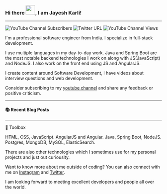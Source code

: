 ### Hi there <img src="https://raw.githubusercontent.com/MartinHeinz/MartinHeinz/master/wave.gif" width="30px">, I am Jayesh Karli! 

---

![YouTube Channel Subscribers](https://img.shields.io/youtube/channel/subscribers/UCBx3lI4R6bRGJhbiu4A_uCA?label=People%20subscribed%20to%20my%20YT%20channel&style=social)
![Twitter URL](https://img.shields.io/twitter/url?label=My%20Twitter%20&style=social&url=https%3A%2F%2Ftwitter.com%2FJayeshKarli)
![YouTube Channel Views](https://img.shields.io/youtube/channel/views/UCBx3lI4R6bRGJhbiu4A_uCA?label=Total%20views%20on%20my%20channel)

I'm a professional software engineer from India. I specialize in full-stack development. 

I use multiple languages in my day-to-day work. Java and Spring Boot are the most notable backend technologies I work on along with JS(JavaScript) and NodeJS. I also work on the front end using JS and AngularJS.

I create content around Software Development, I have videos about interview questions and web development.

Consider subscribing to my [youtube channel](https://www.youtube.com/channel/UCBx3lI4R6bRGJhbiu4A_uCA) and share any feedback or positive criticism.

---

#### :books: Recent Blog Posts
<!-- BLOGPOSTS:START -->
<!-- BLOGPOSTS:END -->

---
🧰 Toolbox

HTML, CSS, JavaScript.
AngularJS and Angular.
Java, Spring Boot, NodeJS.
Postgres, MongoDB, MySQL, ElasticSearch.

There are also other technologies which I sometimes use for my personal projects and just out curiousity.

Want to know more about me outside of coding? 
You can also connect with me on [Instagram](https://www.instagram.com/jrk4real) and [Twitter](https://twitter.com/JayeshKarli).

I am looking forward to meeting excellent developers and people all over the world.

<!--
**kjammes/kjammes** is a ✨ _special_ ✨ repository because its `README.md` (this file) appears on your GitHub profile.

Here are some ideas to get you started:

- 🔭 I’m currently working on ...
- 🌱 I’m currently learning ...
- 👯 I’m looking to collaborate on ...
- 🤔 I’m looking for help with ...
- 💬 Ask me about ...
- 📫 How to reach me: ...
- 😄 Pronouns: ...
- ⚡ Fun fact: ...
-->
